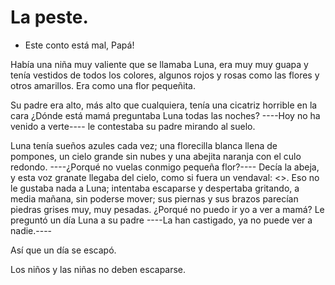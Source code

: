 # La peste.

- Este conto está mal, Papá!

Había una niña muy valiente que se llamaba Luna, era muy muy guapa y tenía vestidos de todos los colores, algunos rojos y rosas como las flores y otros amarillos. Era como una flor pequeñita.

Su padre era alto, más alto que cualquiera, tenía una cicatriz horrible en la cara ¿Dónde está mamá preguntaba Luna todas las noches? ----Hoy no ha venido a verte---- le contestaba su padre mirando al suelo. 

Luna tenía sueños azules cada vez; una florecilla blanca llena de pompones, un cielo grande sin nubes y una abejita naranja con el culo redondo. ----¿Porqué no vuelas conmigo pequeña flor?---- Decía la abeja, y esta voz granate llegaba del cielo, como si fuera un vendaval: <<las flores son bonitas y se quedan quietas>>. Eso no le gustaba nada a Luna; intentaba escaparse y despertaba gritando, a media mañana, sin poderse mover; sus piernas y sus brazos parecían piedras grises muy, muy pesadas. ¿Porqué no puedo ir yo a ver a mamá? Le preguntó un día Luna a su padre ----La han castigado, ya no puede ver a nadie.----

Así que un día se escapó.

Los niños y las niñas no deben escaparse. 


